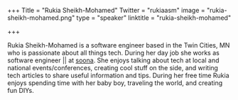 +++
Title = "Rukia Sheikh-Mohamed"
Twitter = "rukiaasm"
image = "rukia-sheikh-mohamed.png"
type = "speaker"
linktitle = "rukia-sheikh-mohamed"

+++

Rukia Sheikh-Mohamed is a software engineer based in the Twin Cities, MN who is passionate about all things tech. During her day job she works as software engineer || at [soona](https://soona.co/). She enjoys talking about tech at local and national events/conferences, creating cool stuff on the side, and writing tech articles to share useful information and tips. During her free time Rukia enjoys spending time with her baby boy, traveling the world, and creating fun DIYs.
